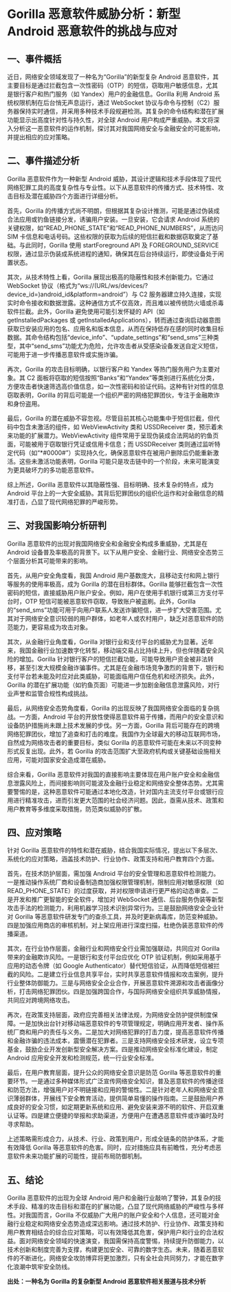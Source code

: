 # Gorilla 恶意软件威胁分析：新型 Android 恶意软件的挑战与应对

## 一、事件概括

  近日，网络安全领域发现了一种名为“Gorilla”的新型复杂 Android 恶意软件，其主要目标是通过拦截包含一次性密码（OTP）的短信，窃取用户敏感信息，尤其是银行客户和热门服务（如 Yandex）用户的金融信息。Gorilla 利用 Android 系统权限机制在后台悄无声息运行，通过 WebSocket 协议与命令与控制（C2）服务器保持实时通信，并采用多种技术手段规避检测。其复杂的命令结构和潜在扩展功能显示出高度针对性与持久性，对全球 Android 用户构成严重威胁。本文将深入分析这一恶意软件的运作机制，探讨其对我国网络安全与金融安全的可能影响，并提出相应的应对策略。

## 二、事件描述分析

  Gorilla 恶意软件作为一种新型 Android 威胁，其设计逻辑和技术手段体现了现代网络犯罪工具的高度复杂性与专业性。以下从恶意软件的传播方式、技术特性、攻击目标及潜在威胁四个方面进行详细分析。

  首先，Gorilla 的传播方式尚不明朗，但根据其复杂设计推测，可能是通过伪装成合法应用或钓鱼链接分发，诱骗用户安装。一旦安装，它会请求 Android 系统的关键权限，如“READ_PHONE_STATE”和“READ_PHONE_NUMBERS”，从而访问 SIM 卡信息和电话号码。这些权限的获取为后续的短信拦截和数据窃取奠定了基础。与此同时，Gorilla 使用 startForeground API 及 FOREGROUND_SERVICE 权限，通过显示伪装成系统进程的通知，确保其在后台持续运行，即使设备处于闲置状态。

  其次，从技术特性上看，Gorilla 展现出极高的隐蔽性和技术创新能力。它通过 WebSocket 协议（格式为“ws://(URL/ws/devices/?device_id=)android_id&platform=android”）与 C2 服务器建立持久连接，实现实时命令接收和数据泄露。这种通信方式不仅高效，而且难以被传统防火墙或杀毒软件拦截。此外，Gorilla 避免使用可能引发怀疑的 API（如 getInstalledPackages 或 getInstalledApplications），转而通过查询启动器意图获取已安装应用的包名、应用名和版本信息，从而在保持低存在感的同时收集目标数据。其命令结构包括“device_info”、“update_settings”和“send_sms”三种类型，其中“send_sms”功能尤为危险，允许攻击者从受感染设备发送自定义短信，可能用于进一步传播恶意软件或实施诈骗。

  再次，Gorilla 的攻击目标明确，以银行客户和 Yandex 等热门服务用户为主要对象。其 C2 面板将窃取的短信按照“Banks”和“Yandex”等类别进行系统化分类，方便攻击者快速筛选高价值信息，如一次性密码和验证代码。这种有针对性的信息窃取表明，Gorilla 的背后可能是一个组织严密的网络犯罪团伙，专注于金融欺诈和身份盗用。

  最后，Gorilla 的潜在威胁不容忽视。尽管目前其核心功能集中于短信拦截，但代码中包含未激活的组件，如 WebViewActivity 类和 USSDReceiver 类，预示着未来功能的扩展潜力。WebViewActivity 组件常用于呈现伪装成合法网站的钓鱼页面，可能被用于窃取银行凭证或信用卡信息；而 USSDReceiver 类则通过监听特定代码（如“*#0000#”）实现持久化，确保恶意软件在被用户删除后仍能重新激活。这些未激活功能表明，Gorilla 可能只是攻击链中的一个阶段，未来可能演变为更具破坏力的多功能恶意软件。

  综上所述，Gorilla 恶意软件以其隐蔽性强、目标明确、技术复杂的特点，成为 Android 平台上的一大安全威胁。其背后犯罪团伙的组织化运作和对金融信息的精准打击，凸显了现代网络犯罪的严峻形势。

## 三、对我国影响分析研判

  Gorilla 恶意软件的出现对我国网络安全和金融安全构成多重威胁，尤其是在 Android 设备普及率极高的背景下。以下从用户安全、金融行业、网络安全态势三个层面分析其可能带来的影响。

  首先，从用户安全角度看，我国 Android 用户基数庞大，且移动支付和网上银行等服务的使用率极高，成为 Gorilla 的潜在目标群体。Gorilla 能够拦截包含一次性密码的短信，直接威胁用户账户安全。例如，用户在使用手机银行或第三方支付平台时，OTP 短信可能被恶意软件窃取，导致账户被盗刷。此外，Gorilla 的“send_sms”功能可用于向用户联系人发送诈骗短信，进一步扩大受害范围。尤其对于网络安全意识较弱的用户群体，如老年人或农村用户，缺乏对恶意软件的防范能力，更容易成为攻击对象。

  其次，从金融行业角度看，Gorilla 对银行业和支付平台的威胁尤为显著。近年来，我国金融行业加速数字化转型，移动端交易占比持续上升，但也伴随着安全风险的增加。Gorilla 针对银行客户的短信拦截功能，可能导致用户资金被非法转移，甚至引发大规模金融诈骗事件。尤其是在金融市场竞争激烈的背景下，银行和支付平台若未能及时应对此类威胁，可能面临用户信任危机和经济损失。此外，Gorilla 的潜在扩展功能（如钓鱼页面）可能进一步加剧金融信息泄露风险，对行业声誉和监管合规性构成挑战。

  最后，从网络安全态势角度看，Gorilla 的出现反映了我国网络安全面临的复杂挑战。一方面，Android 平台的开放性使得恶意软件易于传播，而用户的安全意识和设备防护措施尚未跟上技术发展的步伐。另一方面，Gorilla 背后可能存在的跨境网络犯罪团伙，增加了追查和打击的难度。我国作为全球最大的移动互联网市场，自然成为网络攻击者的重要目标，类似 Gorilla 的恶意软件可能在未来以不同变种形式反复出现。此外，若 Gorilla 的攻击范围扩大至政府机构或关键基础设施相关应用，可能对国家安全造成潜在威胁。

  综合来看，Gorilla 恶意软件对我国的直接影响主要体现在用户账户安全和金融信息泄露风险上，而间接影响则可能波及金融行业稳定和网络安全整体态势。尤其需要警惕的是，这种恶意软件可能通过本地化改造，针对国内主流支付平台或银行应用进行精准攻击，进而引发更大范围的社会经济问题。因此，亟需从技术、政策和用户教育等多维度采取措施，防范类似威胁的扩散。

## 四、应对策略

  针对 Gorilla 恶意软件的特性和潜在威胁，结合我国实际情况，提出以下多层次、系统化的应对策略，涵盖技术防护、行业协作、政策支持和用户教育四个方面。

  首先，在技术防护层面，需加强 Android 平台的安全管理和恶意软件检测能力。一是推动操作系统厂商和设备制造商加强权限管理机制，限制应用对敏感权限（如 READ_PHONE_STATE）的过度获取，并对权限申请进行更严格的动态审查。二是开发和推广更智能的安全软件，增加对 WebSocket 通信、后台服务伪装等新型攻击手法的检测能力，利用机器学习技术识别异常行为。三是鼓励网络安全企业针对 Gorilla 等恶意软件研发专门的查杀工具，并及时更新病毒库，防范变种威胁。四是加强应用商店的审核机制，对上架应用进行深度扫描，杜绝伪装恶意软件的传播渠道。

  其次，在行业协作层面，金融行业和网络安全行业需加强联动，共同应对 Gorilla 带来的金融欺诈风险。一是银行和支付平台应优化 OTP 验证机制，例如采用基于应用的动态令牌（如 Google Authenticator）替代短信验证，从而降低短信被拦截的风险。二是建立行业信息共享平台，实时共享恶意软件情报和攻击案例，提升行业整体防御能力。三是与网络安全企业合作，开展恶意软件溯源和攻击者画像分析，打击网络犯罪团伙。四是加强跨国合作，与国际网络安全组织共享威胁情报，共同应对跨境网络攻击。

  再次，在政策支持层面，政府应完善相关法律法规，为网络安全防护提供制度保障。一是加快出台针对移动端恶意软件的专项管理规定，明确应用开发者、操作系统厂商和用户的责任与义务。二是加大对网络犯罪的打击力度，提高恶意软件传播和金融诈骗的违法成本，震慑潜在犯罪者。三是支持网络安全技术研发，设立专项基金，鼓励企业开发创新型安全解决方案。四是推动网络安全标准化建设，制定 Android 应用安全开发和检测规范，统一行业安全标准。

  最后，在用户教育层面，提升公众的网络安全意识是防范 Gorilla 等恶意软件的重要环节。一是通过多种媒体形式广泛宣传网络安全知识，普及恶意软件的传播途径和防范方法，增强用户对不明链接和应用的警惕性。二是针对老年人和网络安全意识薄弱群体，开展线下安全教育活动，提供简单易懂的操作指南。三是鼓励用户养成良好的安全习惯，如定期更新系统和应用、避免安装来源不明的软件、开启双重认证等。四是建立便捷的举报和求助渠道，方便用户在遭遇恶意软件或诈骗时及时寻求帮助。

  上述策略需形成合力，从技术、行业、政策到用户，形成全链条的防护体系，才能有效降低 Gorilla 等恶意软件的危害。同时，应对措施应具有前瞻性，充分考虑恶意软件未来功能扩展的可能性，提前布局防御机制。

## 五、结论

  Gorilla 恶意软件的出现为全球 Android 用户和金融行业敲响了警钟，其复杂的技术手段、精准的攻击目标和潜在的扩展功能，凸显了现代网络威胁的严峻性与多样性。对我国而言，Gorilla 不仅威胁广大用户的账户安全和个人信息，还可能对金融行业稳定和网络安全态势造成深远影响。通过技术防护、行业协作、政策支持和用户教育相结合的综合应对策略，可以有效降低其危害，保护用户和行业的合法权益。面对网络安全领域的快速演变，我国需保持高度警惕，持续提升防御能力，以技术创新和制度完善为支撑，构建更加安全、可靠的数字生态。未来，随着恶意软件的不断进化，网络安全攻防博弈将更加激烈，只有全社会共同努力，才能在数字化浪潮中筑牢安全防线。

**出处：一种名为 Gorilla 的复杂新型 Android 恶意软件相关报道与技术分析**